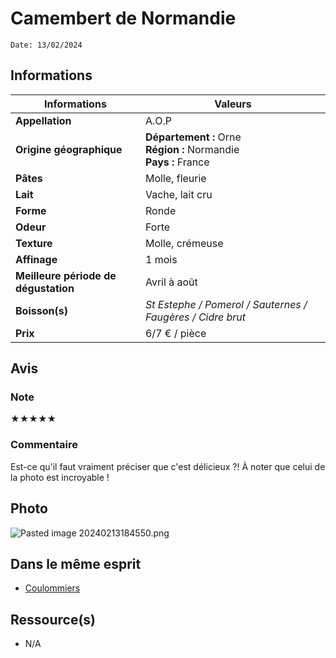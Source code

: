 # Camembert de Normandie
```
Date: 13/02/2024
```
## Informations

| Informations | Valeurs |
| ---- | ---- |
| **Appellation** | A.O.P |
| **Origine géographique** | **Département :** Orne<br>**Région :** Normandie<br>**Pays :** France  |
| **Pâtes** | Molle, fleurie |
| **Lait** | Vache, lait cru |
| **Forme** | Ronde |
| **Odeur** | Forte |
| **Texture** | Molle, crémeuse |
| **Affinage** | 1 mois |
| **Meilleure période de dégustation** | Avril à août |
| **Boisson(s)** | *St Estephe / Pomerol / Sauternes / Faugères / Cidre brut* |
| **Prix** | 6/7 € / pièce |

## Avis
### Note
★★★★★

### Commentaire
Est-ce qu'il faut vraiment préciser que c'est délicieux ?!
À noter que celui de la photo est incroyable ! 

## Photo
![Pasted image 20240213184550.png](./M%C3%A9dias/Pasted%20image%2020240213184550.png)

## Dans le même esprit
* [Coulommiers](./Coulommiers.md)

## Ressource(s)
* N/A